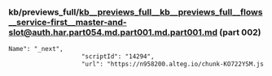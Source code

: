 ### kb/previews_full/kb__previews_full__kb__previews_full__flows__service-first__master-and-slot@auth.har.part054.md.part001.md.part001.md (part 002)

```md
Name": "_next",
                    "scriptId": "14294",
                    "url": "https://n958200.alteg.io/chunk-KO722YSM.js
```

```
